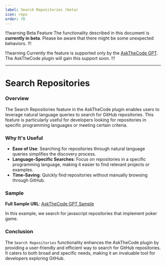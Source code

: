 ```yaml
---
label: Search Repositories (beta)
icon: repo
order: 70
---
```


!!!warning Beta Feature
The functionality described in this document is **currently in beta**. Please be aware that there might be some unexpected behaviors.
!!!

!!!warning
Currently the feature is supported only by the [AskTheCode GPT](https://chat.openai.com/g/g-3s6SJ5V7S-askthecode). The AskTheCode plugin will gain this support soon.
!!!

---

# Search Repositories

### Overview

The Search Repositories feature in the AskTheCode plugin enables users to leverage natural language queries to search for GitHub repositories. This feature is particularly useful for developers looking for repositories in specific programming languages or meeting certain criteria.

### Why It's Useful

- **Ease of Use**: Searching for repositories through natural language queries simplifies the discovery process.
- **Language-Specific Searches**: Focus on repositories in a specific programming language, making it easier to find relevant projects or examples.
- **Time-Saving**: Quickly find repositories without manually browsing through GitHub.

### Sample

**Full Sample URL**: [AskTheCode GPT Sample](https://chat.openai.com/share/f2621e55-c739-483f-8a2b-44f2efcc56ad)

In this example, we search for javascript repositories that implement poker game.

### Conclusion

The `Search Repositories` functionality enhances the AskTheCode plugin by providing a user-friendly and efficient way to search for GitHub repositories. It caters to both broad and specific needs, making it an invaluable tool for developers exploring GitHub.
